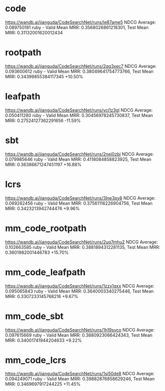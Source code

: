 # code

https://wandb.ai/jianguda/CodeSearchNet/runs/le87ame5
NDCG Average: 0.089750181
ruby - Valid Mean MRR: 0.3568026861218301, Test Mean MRR: 0.31132001620012434

# rootpath

https://wandb.ai/jianguda/CodeSearchNet/runs/2qg3xec7
NDCG Average: 0.093600612
ruby - Valid Mean MRR: 0.38049641754773766, Test Mean MRR: 0.34399855384117345
+10.50%

# leafpath

https://wandb.ai/jianguda/CodeSearchNet/runs/yci1z3gl
NDCG Average: 0.050411280
ruby - Valid Mean MRR: 0.30456978245730837, Test Mean MRR: 0.27524127362291656
-11.59%

# sbt

https://wandb.ai/jianguda/CodeSearchNet/runs/2nei0zbj
NDCG Average: 0.079985646
ruby - Valid Mean MRR: 0.4118084858823925, Test Mean MRR: 0.36386871247451197
+16.88%

# lcrs

https://wandb.ai/jianguda/CodeSearchNet/runs/3lne3py8
NDCG Average: 0.069262456
ruby - Valid Mean MRR: 0.37561116226904756, Test Mean MRR: 0.3423213942744476
+9.96%

# mm_code_rootpath

https://wandb.ai/jianguda/CodeSearchNet/runs/2uq7mhu2
NDCG Average: 0.102663585
ruby - Valid Mean MRR: 0.3881894312281135, Test Mean MRR: 0.3601982001446783
+15.70%

# mm_code_leafpath

https://wandb.ai/jianguda/CodeSearchNet/runs/1zzx1qxx
NDCG Average: 0.095065843
ruby - Valid Mean MRR: 0.3640003340275446, Test Mean MRR: 0.3307233145768216
+9.67%

# mm_code_sbt

https://wandb.ai/jianguda/CodeSearchNet/runs/1h19svco
NDCG Average: 0.097615669
ruby - Valid Mean MRR: 0.3880923066424343, Test Mean MRR: 0.34001741944204633
+9.22%

# mm_code_lcrs

https://wandb.ai/jianguda/CodeSearchNet/runs/1si50de8
NDCG Average: 0.094249071
ruby - Valid Mean MRR: 0.39882876858629246, Test Mean MRR: 0.3469697917244225
+11.45%
